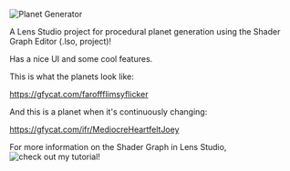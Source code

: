 ![Planet Generator](https://thumbs.gfycat.com/MediocreHeartfeltJoey-small.gif)



A Lens Studio project for procedural planet generation using the Shader Graph Editor (.lso, project)!

Has a nice UI and some cool features.




This is what the planets look like:

https://gfycat.com/faroffflimsyflicker



And this is a planet when it's continuously changing:

https://gfycat.com/ifr/MediocreHeartfeltJoey






For more information on the Shader Graph in Lens Studio, ![check out my tutorial](https://maxvanleeuwen.com/lens-studio-shader-graph)!
